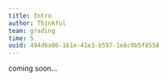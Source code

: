 ```yaml
---
title: Intro
author: Thinkful
team: grading
time: 5
uuid: 494d6a06-161e-41e3-b597-1e8c0b5f8558
---
```


coming soon...

